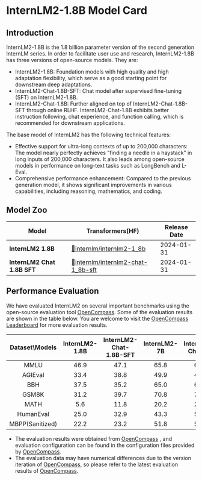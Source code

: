 # InternLM2-1.8B Model Card

## Introduction

InternLM2-1.8B is the 1.8 billion parameter version of the second generation InternLM series. In order to facilitate user use and research, InternLM2-1.8B has three versions of open-source models. They are:

- InternLM2-1.8B: Foundation models with high quality and high adaptation flexibility, which serve as a good starting point for downstream deep adaptations.
- InternLM2-Chat-1.8B-SFT: Chat model after supervised fine-tuning (SFT) on InternLM2-1.8B. 
- InternLM2-Chat-1.8B: Further aligned on top of InternLM2-Chat-1.8B-SFT through online RLHF. InternLM2-Chat-1.8B exhibits better instruction following, chat experience, and function calling, which is recommended for downstream applications.

The base model of InternLM2 has the following technical features:

- Effective support for ultra-long contexts of up to 200,000 characters: The model nearly perfectly achieves "finding a needle in a haystack" in long inputs of 200,000 characters. It also leads among open-source models in performance on long-text tasks such as LongBench and L-Eval.
- Comprehensive performance enhancement: Compared to the previous generation model, it shows significant improvements in various capabilities, including reasoning, mathematics, and coding.

## Model Zoo

| Model | Transformers(HF) | Release Date |
|---------------------------|------------------------------------------------------------------------------------------|--------------|
| **InternLM2 1.8B** | [🤗internlm/internlm2-1_8b](https://huggingface.co/internlm/internlm2-1_8b) | 2024-01-31 |
| **InternLM2 Chat 1.8B SFT**     | [🤗internlm/internlm2-chat-1_8b-sft](https://huggingface.co/internlm/internlm2-chat-1_8b-sft)         | 2024-01-31   |

## Performance Evaluation

We have evaluated InternLM2 on several important benchmarks using the open-source evaluation tool [OpenCompass](https://github.com/open-compass/opencompass). Some of the evaluation results are shown in the table below. You are welcome to visit the [OpenCompass Leaderboard](https://opencompass.org.cn/rank) for more evaluation results.

| Dataset\Models | InternLM2-1.8B | InternLM2-Chat-1.8B-SFT | InternLM2-7B | InternLM2-Chat-7B |
| :---: | :---: | :---: | :---: | :---: |
| MMLU | 46.9 | 47.1 | 65.8 | 63.7 |
| AGIEval | 33.4 | 38.8 | 49.9 | 47.2 |
| BBH | 37.5 | 35.2 | 65.0 | 61.2 |
| GSM8K | 31.2 | 39.7 | 70.8 | 70.7 |
| MATH | 5.6 | 11.8 | 20.2 | 23.0 |
| HumanEval | 25.0 | 32.9 | 43.3 | 59.8 |
| MBPP(Sanitized) | 22.2 | 23.2 | 51.8 | 51.4 |


- The evaluation results were obtained from [OpenCompass](https://github.com/open-compass/opencompass) , and evaluation configuration can be found in the configuration files provided by [OpenCompass](https://github.com/open-compass/opencompass). 
- The evaluation data may have numerical differences due to the version iteration of [OpenCompass](https://github.com/open-compass/opencompass), so please refer to the latest evaluation results of [OpenCompass](https://github.com/open-compass/opencompass).
